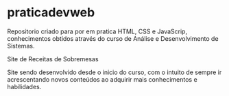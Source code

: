 # praticadevweb

Repositorio criado para por em pratica HTML, CSS e JavaScrip, conhecimentos obtidos através do curso de Análise e Desenvolvimento de Sistemas.

Site de Receitas de Sobremesas

Site sendo desenvolvido desde o inicio do curso, com o intuito de sempre ir acrescentando novos conteúdos ao adquirir mais conhecimentos e habilidades.
